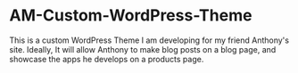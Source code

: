 # AM-Custom-WordPress-Theme
This is a custom WordPress Theme I am developing for my friend Anthony's site. Ideally, It will allow Anthony to make blog posts on a blog page, and showcase the apps he develops on a products page.
